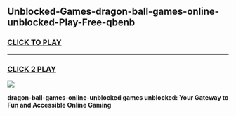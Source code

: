 
## Unblocked-Games-dragon-ball-games-online-unblocked-Play-Free-qbenb
<h3>
<a href="https://premium76.site?title=dragon-ball-games-online-unblocked&ref=15A">CLICK TO PLAY</a></h3>
<hr>

<h3>
<a href="https://premium76.site?title=dragon-ball-games-online-unblocked&ref=15A">CLICK 2 PLAY</a>
  
</h3>

<a href="https://premium76.site?title=dragon-ball-games-online-unblocked&ref=15A"><img src="https://clearcache.store/games.png"></a>


**dragon-ball-games-online-unblocked games unblocked: Your Gateway to Fun and Accessible Online Gaming**
